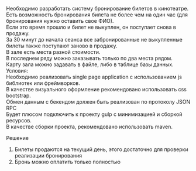 Необходимо разработать систему бронирование билетов в кинотеатре.  
Есть возможность бронирования билета не более чем на один час (для бронирования нужно оставить свое ФИО).  
Если это время прошло и билет не выкуплен, он поступает снова в продажу.  
За 30 минут до начала сеанса все забронированные не выкупленные билеты также поступают заново в продажу.  
В зале есть места разной стоимости.  
В последнем ряду можно заказывать только по два места рядом.  
Карту зала можно задавать в файле, либо в таблице базы данных.  
Условия:  
Необходимо реализовать single page application с использованием js библиотек или фреймворков.  
В качестве визуального оформление рекомендовано использовать  css bootstrap.  
Обмен данным с бекендом должен быть реализован по протоколу JSON RPC  
Будет плюсом подключить к проекту gulp с минимизацией и сборкой ресурсов.  
В качестве сборки проекта, рекомендовано использовать maven.  
  
  
Решение
1. Билеты продаются на текущий день, этого достаточно для проверки реализации бронирования
2. Бронь можно оплатить только полностью
